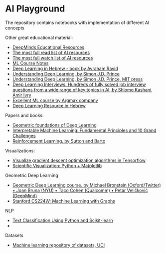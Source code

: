 # AI Playground

The repository contains notebooks with implementation of different AI concepts

Other great educational material:
- [DeepMinds Educational Resources](https://github.com/deepmind/educational)
- [The most full read list of AI resources](https://aman.ai/read/)
- [The most full watch list of AI resources](https://aman.ai/watch/)
- [ML Course Notes](https://github.com/dair-ai/ML-Course-Notes)
- [Deep Learning in Hebrew - book by Avraham Ravid](https://github.com/AvrahamRaviv/Deep-Learning-in-Hebrew)
- [Understanding Deep Learning, by Simon J.D. Prince](https://udlbook.github.io/udlbook/)
- [Understanding Deep Learning, by Simon J.D. Prince, MIT press](https://udlbook.github.io/udlbook/)
- [Deep Learning Interviews: Hundreds of fully solved job interview questions from a wide range of key topics in AI, by Shlomo Kashani, Amir Ivry](https://arxiv.org/abs/2201.00650)
- [Excellent ML course by Argmax company](https://argmax.ai/ml-course/)
- [Deep Learning Resource in Hebrew](https://github.com/AvrahamRaviv/Hebrew-Machine-and-Deep-Learning-Resources)

Papers and books:
- [Geometric foundations of Deep Learning](https://towardsdatascience.com/geometric-foundations-of-deep-learning-94cdd45b451d)
- [Interpretable Machine Learning: Fundamental Principles and 10 Grand Challenges](https://arxiv.org/abs/2103.11251)
- [Reinforcement Learning, by Sutton and Barto](http://incompleteideas.net/book/RLbook2020.pdf)

Visualizations:
- [Visualize gradient descent optimization algorithms in Tensorflow](https://github.com/Jaewan-Yun/optimizer-visualization)
- [Scientific Visualization: Python + Matplotlib](https://github.com/rougier/scientific-visualization-book)

Geometric Deep Learning
- [Geometric Deep Learning course, by Michael Bronstein (Oxford/Twitter) • Joan Bruna (NYU) • Taco Cohen (Qualcomm) • Petar Veličković (DeepMind)](https://www.youtube.com/playlist?app=desktop&list=PLn2-dEmQeTfSLXW8yXP4q_Ii58wFdxb3C)
- [Stanford CS224W: Machine Learning with Graphs](https://www.youtube.com/playlist?app=desktop&list=PLoROMvodv4rPLKxIpqhjhPgdQy7imNkDn)

NLP
- [Text Classification Using Python and Scikit-learn](https://dylancastillo-co.cdn.ampproject.org/c/s/dylancastillo.co/text-classification-using-python-and-scikit-learn/amp/)
- 

Datasets
- [Machine learning repository of datasets, UCI](http://archive.ics.uci.edu/ml/datasets.php)


